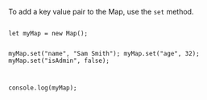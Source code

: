 To add a key value pair to
the Map, use the `set` method.

<Editor lang="javascript">
<code>
let myMap = new Map();

myMap.set("name", "Sam Smith");
myMap.set("age", 32);
myMap.set("isAdmin", false);

console.log(myMap);
</code>
</Editor>